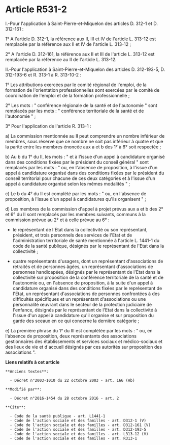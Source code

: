 # Article R531-2

I.-Pour l'application à Saint-Pierre-et-Miquelon des articles D. 312-1 et D. 312-161 : 

1° A l'article D. 312-1, la référence aux II, III et IV de l'article L. 313-12 est remplacée par la référence aux II et IV de
l'article L. 313-12 ; 

2° A l'article D. 312-161, la référence aux II et III de l'article L. 313-12 est remplacée par la référence au II de
l'article L. 313-12. 

II.-Pour l'application à Saint-Pierre-et-Miquelon des articles D. 312-193-5, D. 312-193-6 et R. 313-1 à R. 313-10-2 : 

1° Les attributions exercées par le comité régional de l'emploi, de la formation de l'orientation professionnelles sont
exercées par le comité de coordination de l'emploi et de la formation professionnelle ; 

2° Les mots : " conférence régionale de la santé et de l'autonomie " sont remplacés par les mots : " conférence territoriale
de la santé et de l'autonomie " ; 

3° Pour l'application de l'article R. 313-1 : 

a) La commission mentionnée au II peut comprendre un nombre inférieur de membres, sous réserve que ce nombre ne soit pas
inférieur à quatre et que la parité entre les membres énoncée aux a et b des 1° à 6° soit respectée ; 

b) Au b du 1° du II, les mots : " et à l'issue d'un appel à candidature organisé dans des conditions fixées par le président
du conseil général " sont remplacés par les mots : " ou, en l'absence de proposition, à l'issue d'un appel à candidature
organisé dans des conditions fixées par le président du conseil territorial pour chacune de ces deux catégories et à l'issue
d'un appel à candidature organisé selon les mêmes modalités " ; 

c) Le b du 4° du II est complété par les mots : " ou, en l'absence de proposition, à l'issue d'un appel à candidatures qu'ils
organisent " ; 

d) Les membres de la commission d'appel à projet prévus aux a et b des 2° et 6° du II sont remplacés par les membres
suivants, communs à la commission prévue au 2° et à celle prévue au 6° :

- le représentant de l'Etat dans la collectivité ou son représentant, président, et trois personnels des services de l'Etat
et de l'administration territoriale de santé mentionnée à l'article L. 1441-1 du code de la santé publique, désignés par le
représentant de l'Etat dans la collectivité ;

- quatre représentants d'usagers, dont un représentant d'associations de retraités et de personnes âgées, un représentant
d'associations de personnes handicapées, désignés par le représentant de l'Etat dans la collectivité sur proposition de la
conférence territoriale de la santé et de l'autonomie ou, en l'absence de proposition, à la suite d'un appel à candidature
organisé dans des conditions fixées par le représentant de l'Etat, un représentant d'associations de personnes confrontées à
des difficultés spécifiques et un représentant d'associations ou une personnalité œuvrant dans le secteur de la protection
judiciaire de l'enfance, désignés par le représentant de l'Etat dans la collectivité à l'issue d'un appel à candidature qu'il
organise et sur proposition du garde des sceaux en ce qui concerne la dernière catégorie ; 

e) La première phrase du 1° du III est complétée par les mots : " ou, en l'absence de proposition, deux représentants des
associations gestionnaires des établissements et services sociaux et médico-sociaux et des lieux de vie et d'accueil désignés
par ces autorités sur proposition des associations ".

**Liens relatifs à cet article**

	**Anciens textes**:

	  - Décret n°2003-1010 du 22 octobre 2003 - art. 166 (Ab)

	**Modifié par**:

	  - Décret n°2016-1454 du 28 octobre 2016 - art. 2

	**Cite**:

	  - Code de la santé publique - art. L1441-1
	  - Code de l'action sociale et des familles - art. D312-1 (V)
	  - Code de l'action sociale et des familles - art. D312-161 (V)
	  - Code de l'action sociale et des familles - art. D312-193-5
	  - Code de l'action sociale et des familles - art. L313-12 (V)
	  - Code de l'action sociale et des familles - art. R313-1
